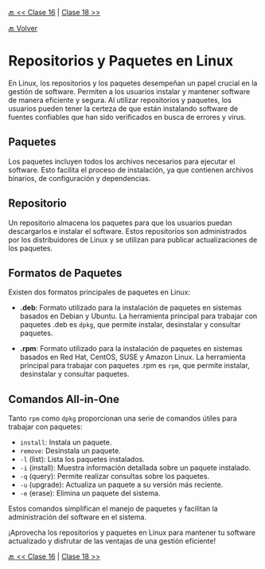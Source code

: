 [🔙 << Clase 16](../16_Class/16_Class.md) | [Clase 18 >>](../18_Class/18_Class.md)

[🔙 Volver](../README.md)


# Repositorios y Paquetes en Linux

En Linux, los repositorios y los paquetes desempeñan un papel crucial en la gestión de software. Permiten a los usuarios instalar y mantener software de manera eficiente y segura. Al utilizar repositorios y paquetes, los usuarios pueden tener la certeza de que están instalando software de fuentes confiables que han sido verificados en busca de errores y virus.

## Paquetes

Los paquetes incluyen todos los archivos necesarios para ejecutar el software. Esto facilita el proceso de instalación, ya que contienen archivos binarios, de configuración y dependencias.

## Repositorio

Un repositorio almacena los paquetes para que los usuarios puedan descargarlos e instalar el software. Estos repositorios son administrados por los distribuidores de Linux y se utilizan para publicar actualizaciones de los paquetes.

## Formatos de Paquetes

Existen dos formatos principales de paquetes en Linux:

- **.deb**: Formato utilizado para la instalación de paquetes en sistemas basados en Debian y Ubuntu. La herramienta principal para trabajar con paquetes .deb es `dpkg`, que permite instalar, desinstalar y consultar paquetes.

- **.rpm**: Formato utilizado para la instalación de paquetes en sistemas basados en Red Hat, CentOS, SUSE y Amazon Linux. La herramienta principal para trabajar con paquetes .rpm es `rpm`, que permite instalar, desinstalar y consultar paquetes.

## Comandos All-in-One

Tanto `rpm` como `dpkg` proporcionan una serie de comandos útiles para trabajar con paquetes:

- `install`: Instala un paquete.
- `remove`: Desinstala un paquete.
- `-l` (list): Lista los paquetes instalados.
- `-i` (install): Muestra información detallada sobre un paquete instalado.
- `-q` (query): Permite realizar consultas sobre los paquetes.
- `-u` (upgrade): Actualiza un paquete a su versión más reciente.
- `-e` (erase): Elimina un paquete del sistema.

Estos comandos simplifican el manejo de paquetes y facilitan la administración del software en el sistema.

¡Aprovecha los repositorios y paquetes en Linux para mantener tu software actualizado y disfrutar de las ventajas de una gestión eficiente!



[🔙 << Clase 16](../16_Class/16_Class.md) | [Clase 18 >>](../18_Class/18_Class.md)
